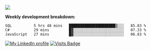 

![](https://github-readme-stats.spencer741.vercel.app/api?username=spencer741&count_private=true&show_icons=true&theme=light)

<!--something's broken with ghreadmestats ![](https://github-readme-stats.spencer741.vercel.app/api/wakatime?username=@spencer741) -->
**Weekly development breakdown:**
<!--START_SECTION:waka-->
```text
SQL          5 hrs 48 mins   █████████████████████▒░░░   85.83 % 
C#           29 mins         █▓░░░░░░░░░░░░░░░░░░░░░░░   07.33 % 
JavaScript   27 mins         █▓░░░░░░░░░░░░░░░░░░░░░░░   06.83 % 
```
<!--END_SECTION:waka-->

[![My LinkedIn profile](https://img.shields.io/badge/linkedin%20-%230077B5.svg?&style=for-the-badge&logo=linkedin&logoColor=white)](https://linkedin.com/in/spencer-arnold741)
[![Visits Badge](https://shields-io-visitor-counter.herokuapp.com/badge?page=spencer741.spencer741&color=0077b5&style=for-the-badge&logo=GitHub&logoColor=FFFFFF)](https://github.com/spencer741)








